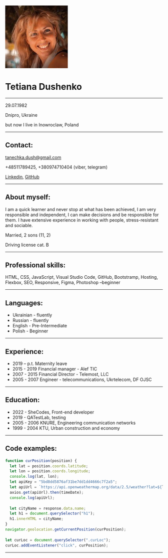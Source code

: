 ![me](1.jpg)
# Tetiana Dushenko
_____
29.07.1982

Dnipro, Ukraine


but now I live in Inowroclaw, Poland
____
## **Contact:**
tanechka.dush@gmail.com

+48511789425, +380974710404 (viber, telegram)

[Linkedin](https://www.linkedin.com/in/tatiana-dushenko-568a40222), 
[GitHub](https://github.com/tatra-t)
_____
## **About myself:** 

I am a quick learner and never stop at what has been achieved, I am very
responsible and independent, I can make decisions and be responsible for them.
I have extensive experience in working with people, stress-resistant and sociable.

Married, 2 sons (11, 2)

Driving license cat. В

_____
## **Professional skills:** 

HTML, CSS, JavaScript, Visual Studio Code, GitHub, Bootstramp, Hosting, Flexbox, SEO, Responsive,
Figma, Photoshop –beginner
_____
## **Languages:**

* Ukrainian - fluently
* Russian - fluently
* English - Pre-Intermediate
* Polish - Beginner
_____
## **Experience:**

* 2019 – p.t. Maternity leave
* 2015 - 2019 Financial manager - Alef TIC 
* 2007 - 2015 Financial Director - Telemost, LLC 
* 2005 - 2007 Engineer - telecommunications, Ukrtelecom, DF OJSC
_____
## **Education:**

* 2022 - SheCodes, Front-end developer
* 2019 -  QATestLab, testing
* 2005 - 2006 KNURE, Engineering communication networks
* 1999 - 2004 KTU, Urban construction and economy
_____
## **Code examples:**
```javascript
function curPosition(position) {
  let lat = position.coords.latitude;
  let lon = position.coords.longitude;
  console.log(lat, lon);
  let apiKey = "5bd8dd5876af31be7dd1dd4666c7f2a5";
  let apiUrl = `https://api.openweathermap.org/data/2.5/weather?lat=${lat}&lon=${lon}&appid=${apiKey}&units=metric`;
  axios.get(apiUrl).then(timeDate);
  console.log(apiUrl);

  let cityName = response.data.name;
  let h1 = document.querySelector("h1");
  h1.innerHTML = cityName;
}
navigator.geolocation.getCurrentPosition(curPosition);

let curLoc = document.querySelector(".curLoc");
curLoc.addEventListener("click", curPosition);     
```
_____